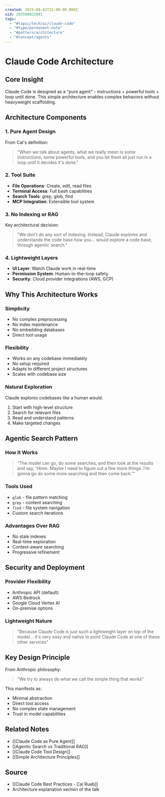```yaml
---
created: 2025-08-02T21:00:00.000Z
uid: 202508022001
tags:
  - "#topic/tech/ai/claude-code"
  - "#type/permanent-note"
  - "#pattern/architecture"
  - "#concept/agents"
---
```


# Claude Code Architecture

## Core Insight
Claude Code is designed as a "pure agent" - instructions + powerful tools + loop until done. This simple architecture enables complex behaviors without heavyweight scaffolding.

## Architecture Components

### 1. Pure Agent Design
From Cal's definition:
> "When we talk about agents, what we really mean is some instructions, some powerful tools, and you let them all just run in a loop until it decides it's done."

### 2. Tool Suite
- **File Operations**: Create, edit, read files
- **Terminal Access**: Full bash capabilities
- **Search Tools**: grep, glob, find
- **MCP Integration**: Extensible tool system

### 3. No Indexing or RAG
Key architectural decision:
> "We don't do any sort of indexing. Instead, Claude explores and understands the code base how you... would explore a code base, through agentic search."

### 4. Lightweight Layers
- **UI Layer**: Watch Claude work in real-time
- **Permission System**: Human-in-the-loop safety
- **Security**: Cloud provider integrations (AWS, GCP)

## Why This Architecture Works

### Simplicity
- No complex preprocessing
- No index maintenance
- No embedding databases
- Direct tool usage

### Flexibility
- Works on any codebase immediately
- No setup required
- Adapts to different project structures
- Scales with codebase size

### Natural Exploration
Claude explores codebases like a human would:
1. Start with high-level structure
2. Search for relevant files
3. Read and understand patterns
4. Make targeted changes

## Agentic Search Pattern

### How It Works
> "The model can go, do some searches, and then look at the results and say, 'Hmm. Maybe I need to figure out a few more things. I'm gonna go do some more searching and then come back.'"

### Tools Used
- `glob` - file pattern matching
- `grep` - content searching  
- `find` - file system navigation
- Custom search iterations

### Advantages Over RAG
- No stale indexes
- Real-time exploration
- Context-aware searching
- Progressive refinement

## Security and Deployment

### Provider Flexibility
- Anthropic API (default)
- AWS Bedrock
- Google Cloud Vertex AI
- On-premise options

### Lightweight Nature
> "Because Claude Code is just such a lightweight layer on top of the model... it's very easy and native to point Claude Code at one of these other services"

## Key Design Principle
From Anthropic philosophy:
> "We try to always do what we call the simple thing that works"

This manifests as:
- Minimal abstraction
- Direct tool access
- No complex state management
- Trust in model capabilities

## Related Notes
- [[Claude Code as Pure Agent]]
- [[Agentic Search vs Traditional RAG]]
- [[Claude Code Tool Design]]
- [[Simple Architecture Principles]]

## Source
- [[Claude Code Best Practices - Cal Rueb]]
- Architecture explanation section of the talk